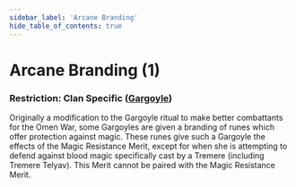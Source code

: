 ```yaml
---
sidebar_label: 'Arcane Branding'
hide_table_of_contents: true
---
```


# Arcane Branding (1)

### Restriction: Clan Specific ([Gargoyle](<../Clans/Gargoyle>))

Originally a modification to the Gargoyle ritual to make better combattants for the Omen War, some Gargoyles are given a branding of runes which offer protection against magic. These runes give such a Gargoyle the effects of the Magic Resistance Merit, except for when she is attempting to defend against blood magic specifically cast by a Tremere (including Tremere Telyav). This Merit cannot be paired with the Magic Resistance Merit.
